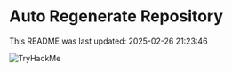# Auto Regenerate Repository

This README was last updated: 2025-02-26 21:23:46

 ![TryHackMe](https://tryhackme.com/badge/533634)